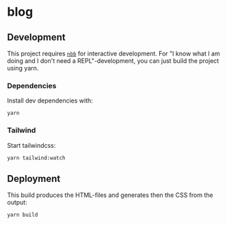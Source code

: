 # blog

## Development

This project requires [`nbb`](https://github.com/babashka/nbb) for interactive
development. For "I know what I am doing and I don't need a REPL"-development,
you can just build the project using yarn.

### Dependencies

Install dev dependencies with:

    yarn

### Tailwind

Start tailwindcss:

    yarn tailwind:watch

## Deployment

This build produces the HTML-files and generates then the CSS from the output:

    yarn build

